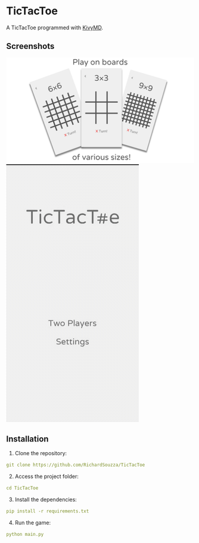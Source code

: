 # TicTacToe

A TicTacToe programmed with [KivyMD](https://github.com/kivymd/KivyMD).

## Screenshots

![Game image](/assets/images/game_image.png)
![Game video](/assets/images/game_video.gif)

## Installation
1. Clone the repository:
```yaml
git clone https://github.com/RichardSouzza/TicTacToe
```
2. Access the project folder:
```yaml
cd TicTacToe
```
3. Install the dependencies:
```yaml
pip install -r requirements.txt
```
4. Run the game:
```yaml
python main.py
```
